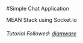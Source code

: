 #Simple Chat Application

MEAN Stack using Socket.io

###### Tutorial Followed: [djamware](https://www.djamware.com/post/58e0d15280aca75cdc948e4e/building-chat-application-using-mean-stack-angular-4-and-socketio)